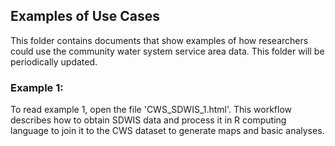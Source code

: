 ## Examples of Use Cases

This folder contains documents that show examples of how researchers could use the community water system service area data. This folder will be periodically updated.

### Example 1:

To read example 1, open the file 'CWS_SDWIS_1.html'. This workflow describes how to obtain SDWIS data and process it in R computing language to join it to the CWS dataset to generate maps and basic analyses.
